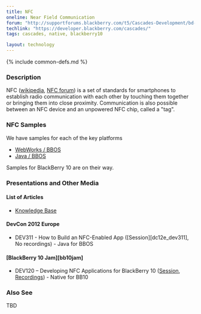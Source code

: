 ```yaml
---
title: NFC
oneline: Near Field Communication
forum: "http://supportforums.blackberry.com/t5/Cascades-Development/bd-p/Cascades"
techlink: "https://developer.blackberry.com/cascades/"
tags: cascades, native, blackberry10

layout: technology
---
```

{% include common-defs.md %}

### Description
NFC
([wikipedia](http://en.wikipedia.org/wiki/Near_field_communication),
[NFC forum](http://www.nfc-forum.org/home))
is a set of standards for
smartphones to establish radio communication with each other by touching them together
or bringing them into close proximity.
Communication is also possible between an NFC device and an unpowered NFC chip, called a "tag".

### NFC Samples

We have samples for each of the key platforms

* [WebWorks / BBOS](https://github.com/blackberry/WebWorks-Community-APIs/tree/master/Smartphone/NFC)
* [Java / BBOS](https://github.com/blackberry/Samples-for-Java/tree/master/NFC)

Samples for BlackBerry 10 are on their way.


### Presentations and Other Media

#### List of Articles

* [Knowledge Base](http://supportforums.blackberry.com/t5/Java-Development/NFC-Article-and-Code-Index/ta-p/1538775)

#### DevCon 2012 Europe

* DEV311 - How to Build an NFC-Enabled App ([Session][dc12e_dev311], No recordings) - Java for BBOS


#### [BlackBerry 10 Jam][bb10jam]

* DEV120 – Developing NFC Applications for BlackBerry 10
([Session](https://bbworld.blackberryconferences.net/2012/scheduler/sessionDetails.do?SESSION_ID=DEV120),
[Recordings](http://blackberrydevcon.eventmystro.com/em/presentation-details/auid/691 "Requires Registration")) - Native for BB10


### Also See
TBD

